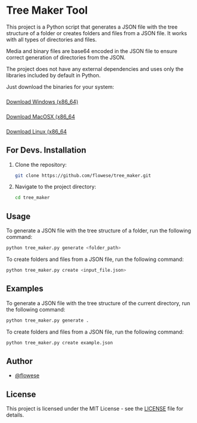 # Tree Maker Tool

This project is a Python script that generates a JSON file with the tree structure of a folder or creates folders and files from a JSON file. It works with all types of directories and files. 

Media and binary files are base64 encoded in the JSON file to ensure correct generation of directories from the JSON.

The project does not have any external dependencies and uses only the libraries included by default in Python.

Just download the binaries for your system:

###
[Download Windows (x86_64)](https://github.com/flowese/tree_maker/releases/download/tree_maker_v1/tree_maker_win_v1)
###
[Download MacOSX (x86_64](https://github.com/flowese/tree_maker/releases/download/tree_maker_v1/tree_maker_osx_v1)
###
[Download Linux (x86_64](https://github.com/flowese/tree_maker/releases/download/tree_maker_v1/tree_maker_lin_v1)

## For Devs. Installation

1. Clone the repository:

    ```sh
    git clone https://github.com/flowese/tree_maker.git
    ```
2. Navigate to the project directory:

    ```sh
    cd tree_maker
    ```

## Usage

To generate a JSON file with the tree structure of a folder, run the following command:
```sh
python tree_maker.py generate <folder_path>
```

To create folders and files from a JSON file, run the following command:
```sh
python tree_maker.py create <input_file.json>
```

## Examples
To generate a JSON file with the tree structure of the current directory, run the following command:
```sh
python tree_maker.py generate .
```

To create folders and files from a JSON file, run the following command:
```sh
python tree_maker.py create example.json
```

## Author

- [@flowese](https://github.com/flowese)

## License

This project is licensed under the MIT License - see the [LICENSE](LICENSE) file for details.
